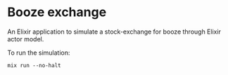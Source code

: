 # Booze exchange

An Elixir application to simulate a stock-exchange for booze through Elixir actor model. 


To run the simulation:

```
mix run --no-halt
```
